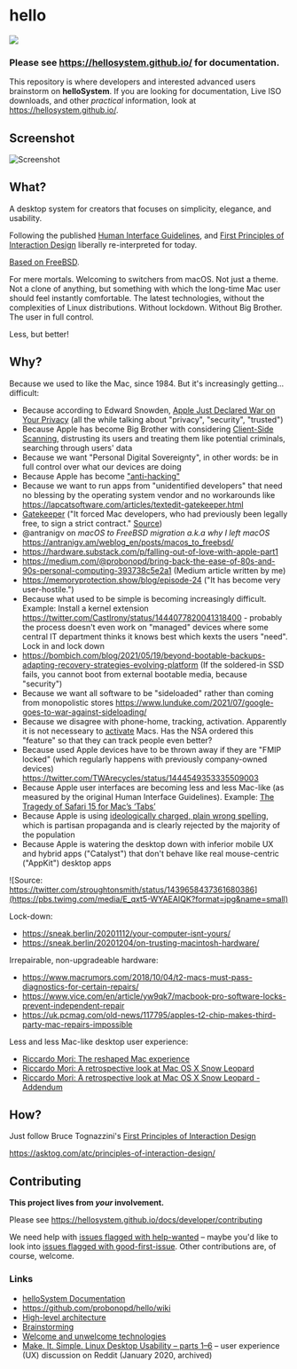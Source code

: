 # hello

![](https://github.com/helloSystem/hello/blob/master/branding/computer-hello.png?raw=true)

### Please see https://hellosystem.github.io/ for documentation.

This repository is where developers and interested advanced users brainstorm on __helloSystem__. If you are looking for documentation, Live ISO downloads, and other _practical_ information, look at https://hellosystem.github.io/.

## Screenshot

![Screenshot](https://raw.githubusercontent.com/helloSystem/hello/master/screenshots/20211002-desktop-0.6.png)

## What?

A desktop system for creators that focuses on simplicity, elegance, and usability.

Following the published [Human Interface Guidelines](https://dl.acm.org/doi/book/10.5555/573097), and [First Principles of Interaction Design](https://asktog.com/atc/principles-of-interaction-design/) liberally re-interpreted for today.

[Based on FreeBSD](https://en.wikipedia.org/wiki/MacOS#/media/File:Unix_timeline.en.svg).

For mere mortals. Welcoming to switchers from macOS.  Not just a theme. Not a clone of anything, but something with which the long-time Mac user should feel instantly comfortable. The latest technologies, without the complexities of Linux distributions. Without lockdown. Without Big Brother. The user in full control.

Less, but better!

## Why?

Because we used to like the Mac, since 1984. But it's increasingly getting... difficult:

* Because according to Edward Snowden, [Apple Just Declared War on Your Privacy](https://edwardsnowden.substack.com/p/all-seeing-i) (all the while talking about "privacy", "security", "trusted")
* Because Apple has become Big Brother with considering [Client-Side Scanning](https://arxiv.org/abs/2110.07450), distrusting its users and treating them like potential criminals, searching through users' data
* Because we want "Personal Digital Sovereignty", in other words: be in full control over what our devices are doing
* Because Apple has become ["anti-hacking"](https://twitter.com/jeremy_soller/status/1448318637488566273)
* Because we want to run apps from "unidentified developers" that need no blessing by the operating system vendor and no workarounds like https://lapcatsoftware.com/articles/textedit-gatekeeper.html
* [Gatekeeper](https://en.wikipedia.org/wiki/Gatekeeper_(macOS)) ("It forced Mac developers, who had previously been legally free, to sign a strict contract." [Source](https://twitter.com/lapcatsoftware/status/1440735016611246086))
* @antranigv on *macOS to FreeBSD migration a.k.a why I left macOS* https://antranigv.am/weblog_en/posts/macos_to_freebsd/
* https://hardware.substack.com/p/falling-out-of-love-with-apple-part1
* https://medium.com/@probonopd/bring-back-the-ease-of-80s-and-90s-personal-computing-393738c5e2a1 (Medium article written by me)
* https://memoryprotection.show/blog/episode-24 ("It has become very user-hostile.")
* Because what used to be simple is becoming increasingly difficult. Example: Install a kernel extension https://twitter.com/CastIrony/status/1444077820041318400 - probably the process doesn't even work on "managed" devices where some central IT department thinks it knows best which kexts the users "need". Lock in and lock down
* https://bombich.com/blog/2021/05/19/beyond-bootable-backups-adapting-recovery-strategies-evolving-platform (If the soldered-in SSD fails, you cannot boot from external bootable media, because "security")
* Because we want all software to be "sideloaded" rather than coming from monopolistic stores https://www.lunduke.com/2021/07/google-goes-to-war-against-sideloading/
* Because we disagree with phone-home, tracking, activation. Apparently it is not necesseary to [activate](https://twitter.com/EggFreckles/status/1439621327472762888) Macs. Has the NSA ordered this "feature" so that they can track people even better?
* Because used Apple devices have to be thrown away if they are "FMIP locked" (which regularly happens with previously company-owned devices) https://twitter.com/TWArecycles/status/1444549353335509003
* Because Apple user interfaces are becoming less and less Mac-like (as measured by the original Human Interface Guidelines). Example: [The Tragedy of Safari 15 for Mac’s ‘Tabs’](https://twitter.com/daringfireball/status/1444092268344840197)
* Because Apple is using [ideologically charged, plain wrong spelling](https://twitter.com/pkWebService/status/1452750252327505922/photo/1), which is partisan propaganda and is clearly rejected by the majority of the population
* Because Apple is watering the desktop down with inferior mobile UX and hybrid apps ("Catalyst") that don't behave like real mouse-centric ("AppKit") desktop apps

![Source: https://twitter.com/stroughtonsmith/status/1439658437361680386](https://pbs.twimg.com/media/E_qxt5-WYAEAIQK?format=jpg&name=small)


Lock-down:

* https://sneak.berlin/20201112/your-computer-isnt-yours/
* https://sneak.berlin/20201204/on-trusting-macintosh-hardware/

Irrepairable, non-upgradeable hardware: 

* https://www.macrumors.com/2018/10/04/t2-macs-must-pass-diagnostics-for-certain-repairs/
* https://www.vice.com/en/article/yw9qk7/macbook-pro-software-locks-prevent-independent-repair
* https://uk.pcmag.com/old-news/117795/apples-t2-chip-makes-third-party-mac-repairs-impossible

Less and less Mac-like desktop user experience:

* [Riccardo Mori: The reshaped Mac experience](http://morrick.me/archives/9150)
* [Riccardo Mori: A retrospective look at Mac OS X Snow Leopard](http://morrick.me/archives/9220)
* [Riccardo Mori: A retrospective look at Mac OS X Snow Leopard - Addendum](http://morrick.me/archives/9246)

## How?

Just follow Bruce Tognazzini's [First Principles of Interaction Design](https://asktog.com/atc/principles-of-interaction-design/)

https://asktog.com/atc/principles-of-interaction-design/

## Contributing

__This project lives from *your* involvement.__

Please see https://hellosystem.github.io/docs/developer/contributing

We need help with [issues flagged with help-wanted](https://github.com/search?q=org%3AhelloSystem+is%3Aissue+is%3Aopen+label%3A%22help+wanted%22) – maybe you'd like to look into [issues flagged with good-first-issue](https://github.com/search?q=org%3AhelloSystem+is%3Aissue+is%3Aopen+label%3A%22good+first+issue%22&type=). Other contributions are, of course, welcome.

### Links

* [helloSystem Documentation](https://hellosystem.github.io/docs/)
* https://github.com/probonopd/hello/wiki
* [High-level architecture](../../wiki/Architecture)
* [Brainstorming](../../wiki/Brainstorming)
* [Welcome and unwelcome technologies](../../wiki/Welcome-and-unwelcome-technologies)
* [Make. It. Simple. Linux Desktop Usability – parts 1–6](https://www.reddit.com/r/linux/comments/enp56v/make_it_simple_linux_desktop_usability_part_1/) – user experience (UX) discussion on Reddit (January 2020, archived)
